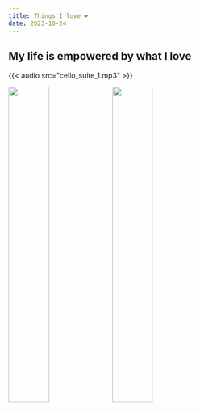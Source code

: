 ```yaml
---
title: Things I love ❤
date: 2023-10-24
---
```


## My life is empowered by what I love

{{< audio src="cello_suite_1.mp3" >}}

<p float="left">
  <img src="https://github.com/mariolambe/theme-blog/assets/61537859/e5346eb5-035d-40f6-8316-d7b76324dba0" width="40%" />
  <img src="https://github.com/mariolambe/theme-blog/assets/61537859/e5346eb5-035d-40f6-8316-d7b76324dba0" width="40%" />
</p>
